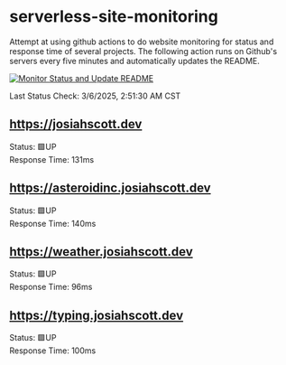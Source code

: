 # serverless-site-monitoring
Attempt at using github actions to do website monitoring for status and response time of several projects. The following action runs on Github's servers every five minutes and automatically updates the README.  

[![Monitor Status and Update README](https://github.com/JosiahSco/serverless-site-monitoring/actions/workflows/monitor.yaml/badge.svg)](https://github.com/JosiahSco/serverless-site-monitoring/actions/workflows/monitor.yaml)

Last Status Check: 3/6/2025, 2:51:30 AM CST

## https://josiahscott.dev
Status: 🟩UP  
Response Time: 131ms

## https://asteroidinc.josiahscott.dev
Status: 🟩UP  
Response Time: 140ms

## https://weather.josiahscott.dev
Status: 🟩UP  
Response Time: 96ms

## https://typing.josiahscott.dev
Status: 🟩UP  
Response Time: 100ms

